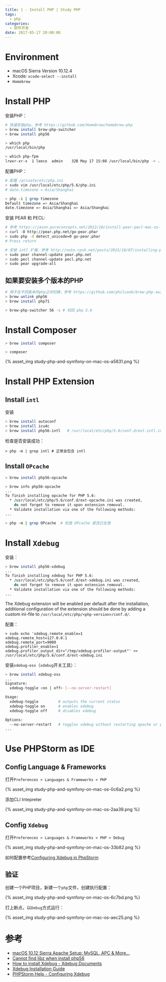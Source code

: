 ```yaml
---
title: 1 - Install PHP | Study PHP
tags:
  - php
categories:
  - 软件开发
date: 2017-05-17 20:00:00
---
```


# Environment

- macOS Sierra Version 10.12.4
- Xcode: `xcode-select --install`
- `Homebrew`

# Install PHP

安装PHP：

```sh
# 快速安装php，参考 https://github.com/Homebrew/homebrew-php
> brew install brew-php-switcher
> brew install php56

> which php
/usr/local/bin/php

> which php-fpm
lrwxr-xr-x  1 leeco  admin    32B May 17 15:08 /usr/local/bin/php -> ../Cellar/php56/5.6.30_6/bin/php
```

配置PHP：

```sh
# 配置 /private/etc/php.ini
> sudo vim /usr/local/etc/php/5.6/php.ini
# date.timezone = Asia/Shanghai

> php -i | grep timezone
Default timezone => Asia/Shanghai
date.timezone => Asia/Shanghai => Asia/Shanghai
```

安装 PEAR 和 PECL:

```sh
# 参考 https://jason.pureconcepts.net/2012/10/install-pear-pecl-mac-os-x/
> curl -O http://pear.php.net/go-pear.phar
> sudo php -d detect_unicode=0 go-pear.phar
# Press return

# 安装 intl 扩展，参考 http://note.rpsh.net/posts/2015/10/07/installing-php-intl-extension-os-x-el-capitan/
> sudo pear channel-update pear.php.net
> sudo pecl channel-update pecl.php.net
> sudo pear upgrade-all
```

## 如果要安装多个版本的PHP

```sh
# 用于在不同版本的php之间切换，参考 https://github.com/philcook/brew-php-switcher
> brew unlink php56
> brew install php71

> brew-php-switcher 56 -s # 切回 php 5.6
```

# Install Composer

```sh
> brew install composer

> composer
```

{% asset_img study-php-and-symfony-on-mac-os-a5831.png %}

# Install PHP Extension

## Install `intl`

安装

```sh
> brew install autoconf
> brew install icu4c
> brew install php56-intl   # /usr/local/etc/php/5.6/conf.d/ext-intl.ini was created
```

检查是否安装成功：

```
> php -m | grep intl # 正常会包含 intl
```

## Install `OPcache`

```sh
> brew install php56-opcache

> brew info php56-opcache
...
To finish installing opcache for PHP 5.6:
  * /usr/local/etc/php/5.6/conf.d/ext-opcache.ini was created,
    do not forget to remove it upon extension removal.
  * Validate installation via one of the following methods:
...

> php -m | grep OPcache  # 检查 OPcache 是否已生效
```

# Install `Xdebug`

安装：

```sh
> brew install php56-xdebug
...
To finish installing xdebug for PHP 5.6:
  * /usr/local/etc/php/5.6/conf.d/ext-xdebug.ini was created,
    do not forget to remove it upon extension removal.
  * Validate installation via one of the following methods:
...
```

The Xdebug extension will be enabled per default after the installation, additional configuration of the extension should be done by adding a custom ini-file to `/usr/local/etc/php/<php-version>/conf.d/`.

配置：

```
> sudo echo 'xdebug.remote_enable=1
xdebug.remote_host=127.0.0.1
xdebug.remote_port=9000
xdebug.profiler_enable=1
xdebug.profiler_output_dir="/tmp/xdebug-profiler-output"' >> /usr/local/etc/php/5.6/conf.d/ext-xdebug.ini
```

安装`xdebug-osx`（`xdebug`开关工具）：

```sh
> brew install xdebug-osx
...
Signature:
  xdebug-toggle <on | off> [--no-server-restart]

Usage:
  xdebug-toggle         # outputs the current status
  xdebug-toggle on      # enables xdebug
  xdebug-toggle off     # disables xdebug

Options:
  --no-server-restart   # toggles xdebug without restarting apache or php-fpm
...
```

# Use PHPStorm as IDE

## Config Language & Frameworks

打开`Preferences > Languages & Frameworks > PHP`

{% asset_img study-php-and-symfony-on-mac-os-0c6a2.png %}

添加CLI Intepreter

{% asset_img study-php-and-symfony-on-mac-os-2aa39.png %}


## Config `Xdebug`

打开`Preferences > Languages & Frameworks > PHP > Debug`

{% asset_img study-php-and-symfony-on-mac-os-33b82.png %}

如何配置参考[Configuring Xdebug in PhpStorm](https://www.jetbrains.com/help/phpstorm/configuring-xdebug.html)

## 验证

创建一个PHP项目，新建一个`php`文件，创建执行配置：

{% asset_img study-php-and-symfony-on-mac-os-6c7bd.png %}

打上断点，以`Debug`方式运行：

{% asset_img study-php-and-symfony-on-mac-os-aec25.png %}

# 参考

- [macOS 10.12 Sierra Apache Setup: MySQL, APC & More...](https://getgrav.org/blog/macos-sierra-apache-mysql-vhost-apc)
- [Cannot find libz when install php56](https://github.com/Homebrew/homebrew-php/issues/1946)
- [How to install Xdebug - Xdebug Documents](https://xdebug.org/docs/install)
- [Xdebug Installation Guide](https://confluence.jetbrains.com/display/PhpStorm/Xdebug+Installation+Guide)
- [PHPStorm Help - Configuring Xdebug](https://www.jetbrains.com/help/phpstorm/configuring-xdebug.html)
